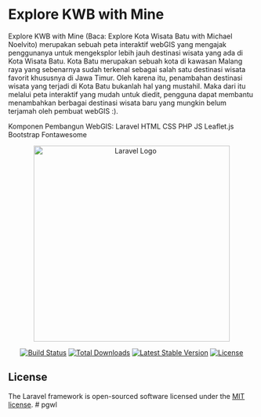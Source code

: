 # Explore KWB with Mine
Explore KWB with Mine (Baca: Explore Kota Wisata Batu with Michael Noelvito) merupakan sebuah peta interaktif webGIS yang mengajak penggunanya untuk mengeksplor lebih jauh destinasi wisata yang ada di Kota Wisata Batu. Kota Batu merupakan sebuah kota di kawasan Malang raya yang sebenarnya sudah terkenal sebagai salah satu destinasi wisata favorit khususnya di Jawa Timur. Oleh karena itu, penambahan destinasi wisata yang terjadi di Kota Batu bukanlah hal yang mustahil. Maka dari itu melalui peta interaktif yang mudah untuk diedit, pengguna dapat membantu menambahkan berbagai destinasi wisata baru yang mungkin belum terjamah oleh pembuat webGIS :).

Komponen Pembangun WebGIS:
Laravel
HTML
CSS
PHP
JS
Leaflet.js
Bootstrap
Fontawesome

<p align="center"><a href="https://laravel.com" target="_blank"><img src="https://raw.githubusercontent.com/laravel/art/master/logo-lockup/5%20SVG/2%20CMYK/1%20Full%20Color/laravel-logolockup-cmyk-red.svg" width="400" alt="Laravel Logo"></a></p>

<p align="center">
<a href="https://github.com/laravel/framework/actions"><img src="https://github.com/laravel/framework/workflows/tests/badge.svg" alt="Build Status"></a>
<a href="https://packagist.org/packages/laravel/framework"><img src="https://img.shields.io/packagist/dt/laravel/framework" alt="Total Downloads"></a>
<a href="https://packagist.org/packages/laravel/framework"><img src="https://img.shields.io/packagist/v/laravel/framework" alt="Latest Stable Version"></a>
<a href="https://packagist.org/packages/laravel/framework"><img src="https://img.shields.io/packagist/l/laravel/framework" alt="License"></a>
</p>


## License

The Laravel framework is open-sourced software licensed under the [MIT license](https://opensource.org/licenses/MIT).
#   p g w l 
 
 
